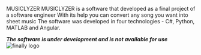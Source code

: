 MUSICLYZER
MUSICLYZER is a software that developed as a final project of a software engineer
With its help you can convert any song you want into sheet music
The software was developed in four technologies - C#, Python, MATLAB and Angular.

***The software is under development and is not available for use***
![finally logo](https://user-images.githubusercontent.com/96597875/193159360-c6c0b77c-7b00-4c68-ad6c-349956e7e0a3.png)

